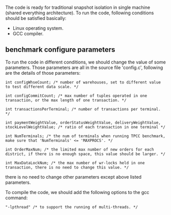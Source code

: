 The code is ready for traditional snapshot isolation in single machine (shared everything architecture).
To run the code, following conditions should be satisfied basically:
+ Linux operating system.
+ GCC compiler.

## benchmark configure parameters

To run the code in different conditions, we should change the value of some parameters. Those parameters are all in the source file 'config.c', following are the details of those parameters:

```
int configWhseCount; /* number of warehouses, set to different value to test different data scale. */

int configCommitCount; /* max number of tuples operated in one transaction, or the max length of one transaction. */

int transactionsPerTerminal; /* number of transactions per terminal. */

int paymentWeightValue, orderStatusWeightValue, deliveryWeightValue, stockLevelWeightValue; /* ratio of each transaction in one terminal */

int NumTerminals; /* the num of terminals when running TPCC benchmark, make sure that 'NumTerminals' <= 'MAXPROCS'. */

int OrderMaxNum; /* the limited max number of new orders for each district, if there is no enough space, this value should be larger. */

int MaxDataLockNum; /* the max number of wr-locks held in one transaction, there is no need to change this value. */
```

there is no need to change other parameters except above listed parameters.

To compile the code, we should add the following options to the gcc command:

```
"-lpthread" /* to support the running of multi-threads. */
```